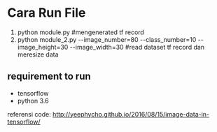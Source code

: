# Cara Run File
1. python module.py #mengenerated tf record
2. python module_2.py --image_number=80 --class_number=10 --image_height=30 --image_width=30 #read dataset tf record dan meresize data

## requirement to run
* tensorflow
* python 3.6

referensi code: http://yeephycho.github.io/2016/08/15/image-data-in-tensorflow/

